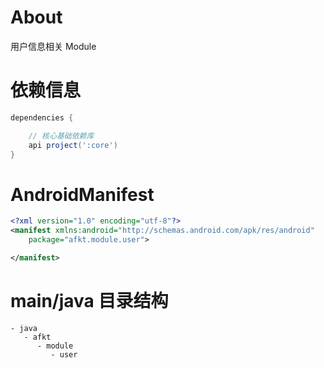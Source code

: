 
# About

用户信息相关 Module

# 依赖信息

```groovy
dependencies {

    // 核心基础依赖库
    api project(':core')
}
```

# AndroidManifest

```xml
<?xml version="1.0" encoding="utf-8"?>
<manifest xmlns:android="http://schemas.android.com/apk/res/android"
    package="afkt.module.user">

</manifest>
```

# main/java 目录结构

```
- java                           
   - afkt                        
      - module                   
         - user                  
```
